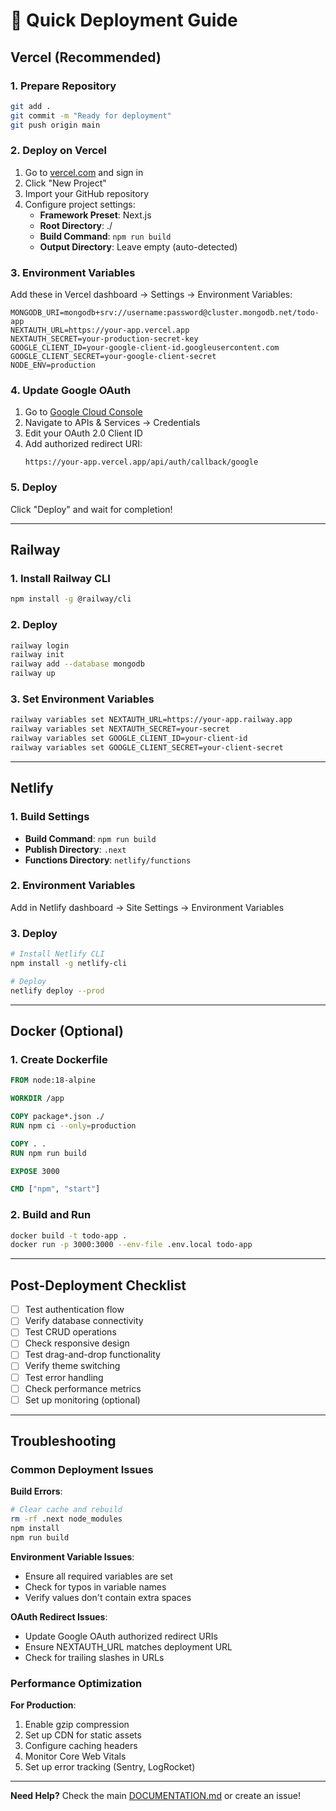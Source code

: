 # 🚀 Quick Deployment Guide

## Vercel (Recommended)

### 1. Prepare Repository

```bash
git add .
git commit -m "Ready for deployment"
git push origin main
```

### 2. Deploy on Vercel

1. Go to [vercel.com](https://vercel.com) and sign in
2. Click "New Project"
3. Import your GitHub repository
4. Configure project settings:
   - **Framework Preset**: Next.js
   - **Root Directory**: ./
   - **Build Command**: `npm run build`
   - **Output Directory**: Leave empty (auto-detected)

### 3. Environment Variables

Add these in Vercel dashboard → Settings → Environment Variables:

```env
MONGODB_URI=mongodb+srv://username:password@cluster.mongodb.net/todo-app
NEXTAUTH_URL=https://your-app.vercel.app
NEXTAUTH_SECRET=your-production-secret-key
GOOGLE_CLIENT_ID=your-google-client-id.googleusercontent.com
GOOGLE_CLIENT_SECRET=your-google-client-secret
NODE_ENV=production
```

### 4. Update Google OAuth

1. Go to [Google Cloud Console](https://console.cloud.google.com/)
2. Navigate to APIs & Services → Credentials
3. Edit your OAuth 2.0 Client ID
4. Add authorized redirect URI:
   ```
   https://your-app.vercel.app/api/auth/callback/google
   ```

### 5. Deploy

Click "Deploy" and wait for completion!

---

## Railway

### 1. Install Railway CLI

```bash
npm install -g @railway/cli
```

### 2. Deploy

```bash
railway login
railway init
railway add --database mongodb
railway up
```

### 3. Set Environment Variables

```bash
railway variables set NEXTAUTH_URL=https://your-app.railway.app
railway variables set NEXTAUTH_SECRET=your-secret
railway variables set GOOGLE_CLIENT_ID=your-client-id
railway variables set GOOGLE_CLIENT_SECRET=your-client-secret
```

---

## Netlify

### 1. Build Settings

- **Build Command**: `npm run build`
- **Publish Directory**: `.next`
- **Functions Directory**: `netlify/functions`

### 2. Environment Variables

Add in Netlify dashboard → Site Settings → Environment Variables

### 3. Deploy

```bash
# Install Netlify CLI
npm install -g netlify-cli

# Deploy
netlify deploy --prod
```

---

## Docker (Optional)

### 1. Create Dockerfile

```dockerfile
FROM node:18-alpine

WORKDIR /app

COPY package*.json ./
RUN npm ci --only=production

COPY . .
RUN npm run build

EXPOSE 3000

CMD ["npm", "start"]
```

### 2. Build and Run

```bash
docker build -t todo-app .
docker run -p 3000:3000 --env-file .env.local todo-app
```

---

## Post-Deployment Checklist

- [ ] Test authentication flow
- [ ] Verify database connectivity
- [ ] Test CRUD operations
- [ ] Check responsive design
- [ ] Test drag-and-drop functionality
- [ ] Verify theme switching
- [ ] Test error handling
- [ ] Check performance metrics
- [ ] Set up monitoring (optional)

---

## Troubleshooting

### Common Deployment Issues

**Build Errors**:

```bash
# Clear cache and rebuild
rm -rf .next node_modules
npm install
npm run build
```

**Environment Variable Issues**:

- Ensure all required variables are set
- Check for typos in variable names
- Verify values don't contain extra spaces

**OAuth Redirect Issues**:

- Update Google OAuth authorized redirect URIs
- Ensure NEXTAUTH_URL matches deployment URL
- Check for trailing slashes in URLs

### Performance Optimization

**For Production**:

1. Enable gzip compression
2. Set up CDN for static assets
3. Configure caching headers
4. Monitor Core Web Vitals
5. Set up error tracking (Sentry, LogRocket)

---

**Need Help?** Check the main [DOCUMENTATION.md](./DOCUMENTATION.md) or create an issue!
